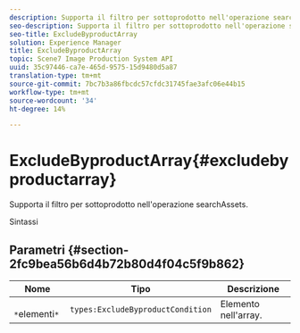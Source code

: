 ```yaml
---
description: Supporta il filtro per sottoprodotto nell'operazione searchAssets.
seo-description: Supporta il filtro per sottoprodotto nell'operazione searchAssets.
seo-title: ExcludeByproductArray
solution: Experience Manager
title: ExcludeByproductArray
topic: Scene7 Image Production System API
uuid: 35c97446-ca7e-465d-9575-15d9480d5a87
translation-type: tm+mt
source-git-commit: 7bc7b3a86fbcdc57cfdc31745fae3afc06e44b15
workflow-type: tm+mt
source-wordcount: '34'
ht-degree: 14%

---
```



# ExcludeByproductArray{#excludebyproductarray}

Supporta il filtro per sottoprodotto nell&#39;operazione searchAssets.

Sintassi

## Parametri {#section-2fc9bea56b6d4b72b80d4f04c5f9b862}

| Nome | Tipo | Descrizione |
|---|---|---|
| ` *`elementi`*` | `types:ExcludeByproductCondition` | Elemento nell&#39;array. |

